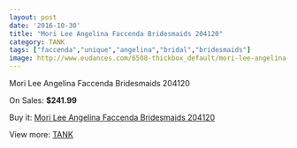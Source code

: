 ```yaml
---
layout: post
date: '2016-10-30'
title: "Mori Lee Angelina Faccenda Bridesmaids 204120"
category: TANK
tags: ["faccenda","unique","angelina","bridal","bridesmaids"]
image: http://www.eudances.com/6508-thickbox_default/mori-lee-angelina-faccenda-bridesmaids-204120.jpg
---
```

Mori Lee Angelina Faccenda Bridesmaids 204120

On Sales: **$241.99**
<a href="https://www.eudances.com/en/tank/2383-mori-lee-angelina-faccenda-bridesmaids-204120.html"><amp-img layout="responsive" width="600" height="600" src="//www.eudances.com/6508-thickbox_default/mori-lee-angelina-faccenda-bridesmaids-204120.jpg" alt="Mori Lee Angelina Faccenda Bridesmaids 204120 0" /></a>
<a href="https://www.eudances.com/en/tank/2383-mori-lee-angelina-faccenda-bridesmaids-204120.html"><amp-img layout="responsive" width="600" height="600" src="//www.eudances.com/6509-thickbox_default/mori-lee-angelina-faccenda-bridesmaids-204120.jpg" alt="Mori Lee Angelina Faccenda Bridesmaids 204120 1" /></a>

Buy it: [Mori Lee Angelina Faccenda Bridesmaids 204120](https://www.eudances.com/en/tank/2383-mori-lee-angelina-faccenda-bridesmaids-204120.html "Mori Lee Angelina Faccenda Bridesmaids 204120")

View more: [TANK](https://www.eudances.com/en/28-tank "TANK")